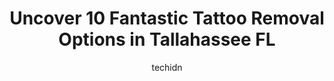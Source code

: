 ---
layout: ampstory
image: https://i0.wp.com/www.depkes.org/wp-content/uploads/2023/06/tattoo-removal-0-in-tallahassee-fl-1685865557.jpeg?resize=640,853
author: techidn
featured: false
description: Discover the impressive array of Tattoo Removal options in Tallahassee FL, where you can find 10 of the largest Tattoo Removal establishments in the area. From renowned classics to hidden ge
title: Uncover 10 Fantastic Tattoo Removal Options in Tallahassee FL
cover:
   title: Uncover 10 Fantastic Tattoo Removal Options in Tallahassee FL
   subtitle: Rickpate
   background: https://www.depkes.org/wp-content/uploads/2023/06/tattoo-removal-0-in-tallahassee-fl-1685865557.jpeg

pages: 
 - layout: thirds
   top: <h1>#1 Capital City Tattooz</h1>
   bottom: "<p>Ive come in once before to get my nose piercing checked out because it had a bump (I got it pierced at a different location). Aiden checked me out and he was super nic</p>"
   background: https://www.depkes.org/wp-content/uploads/2023/06/tattoo-removal-1-in-tallahassee-fl-1685865559.jpeg
   backgroundblur: true
 - layout: thirds
   top: <h1>#2 LivSmooth Laser Hair Removal</h1>
   bottom: "<p>For close to two years, I have been a patron of LivSmooth, and I enthusiastically recommend this establishment to anyone in search of laser hair removal services. The tea</p>"
   background: https://www.depkes.org/wp-content/uploads/2023/06/tattoo-removal-2-in-tallahassee-fl-1685865559.jpeg
   cta:
      link: https://www.depkes.org/blog/uncover-10-fantastic-tattoo-removal-options-in-tallahassee-fl/
      text: Uncover 10 Fantastic Tattoo Removal Options in Tallahassee FL
 - layout: thirds
   top: <h1>#3 Modern Aesthetics Spa</h1>
   bottom: "<p>6265 Old Water Oak Rd #105, Tallahassee, FL 32312, United States</p>"
   background: https://www.depkes.org/wp-content/uploads/2023/06/tattoo-removal-3-in-tallahassee-fl-1685865560.png
   cta:
      link: https://www.depkes.org/blog/uncover-10-fantastic-tattoo-removal-options-in-tallahassee-fl/
      text: Uncover 10 Fantastic Tattoo Removal Options in Tallahassee FL
 - layout: thirds
   top: <h1>#4 Carbon Ink Tattoo</h1>
   bottom: "<p>2655 Capital Cir NE # 7, Tallahassee, FL 32308, United States</p>"
   background: https://images.unsplash.com/photo-1527066579998-dbbae57f45ce?ixlib=rb-4.0.3&ixid=MnwxMjA3fDB8MHxwaG90by1wYWdlfHx8fGVufDB8fHx8&auto=format&fit=crop&w=640&h=853&q=80
   cta:
      link: https://www.depkes.org/blog/uncover-10-fantastic-tattoo-removal-options-in-tallahassee-fl/
      text: Uncover 10 Fantastic Tattoo Removal Options in Tallahassee FL
 - layout: thirds
   top: <h1>#5 Old Glory Tattoo L.L.C.</h1>
   bottom: "<p>125 E 4th Ave, Tallahassee, FL 32303, United States</p>"
   background: https://images.unsplash.com/photo-1546497974-b213c9efb599?ixlib=rb-4.0.3&ixid=MnwxMjA3fDB8MHxwaG90by1wYWdlfHx8fGVufDB8fHx8&auto=format&fit=crop&w=640&h=853&q=80
   cta:
      link: https://www.depkes.org/blog/uncover-10-fantastic-tattoo-removal-options-in-tallahassee-fl/
      text: Uncover 10 Fantastic Tattoo Removal Options in Tallahassee FL
 - layout: thirds
   top: <h1>#6 No Regrets Tattoos</h1>
   bottom: "<p>2021 N Monroe St, Tallahassee, FL 32303, United States</p>"
   background: https://images.unsplash.com/photo-1536745287225-21d689278fd1?ixlib=rb-4.0.3&ixid=MnwxMjA3fDB8MHxwaG90by1wYWdlfHx8fGVufDB8fHx8&auto=format&fit=crop&w=640&h=853&q=80
   cta:
      link: https://www.depkes.org/blog/uncover-10-fantastic-tattoo-removal-options-in-tallahassee-fl/
      text: Uncover 10 Fantastic Tattoo Removal Options in Tallahassee FL
 - layout: thirds
   top: <h1>#7 Tallahassee Plastic Surgery Clinic</h1>
   bottom: "<p>2452 Mahan Dr STE 101, Tallahassee, FL 32308, United States</p>"
   background: https://images.unsplash.com/photo-1620421680010-0766ff230392?ixlib=rb-4.0.3&ixid=MnwxMjA3fDB8MHxwaG90by1wYWdlfHx8fGVufDB8fHx8&auto=format&fit=crop&w=640&h=853&q=80
   cta:
      link: https://www.depkes.org/blog/uncover-10-fantastic-tattoo-removal-options-in-tallahassee-fl/
      text: Uncover 10 Fantastic Tattoo Removal Options in Tallahassee FL
 - layout: thirds
   middle: Continue reading...
   background: https://images.unsplash.com/photo-1604871000636-074fa5117945?ixlib=rb-4.0.3&ixid=MnwxMjA3fDB8MHxwaG90by1wYWdlfHx8fGVufDB8fHx8&auto=format&fit=crop&w=640&h=853&q=80
   cta:
      link: https://www.depkes.org/blog/uncover-10-fantastic-tattoo-removal-options-in-tallahassee-fl/
      text: Uncover 10 Fantastic Tattoo Removal Options in Tallahassee FL
      
---